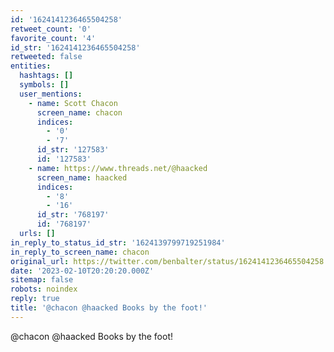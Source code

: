 ```yaml
---
id: '1624141236465504258'
retweet_count: '0'
favorite_count: '4'
id_str: '1624141236465504258'
retweeted: false
entities:
  hashtags: []
  symbols: []
  user_mentions:
    - name: Scott Chacon
      screen_name: chacon
      indices:
        - '0'
        - '7'
      id_str: '127583'
      id: '127583'
    - name: https://www.threads.net/@haacked
      screen_name: haacked
      indices:
        - '8'
        - '16'
      id_str: '768197'
      id: '768197'
  urls: []
in_reply_to_status_id_str: '1624139799719251984'
in_reply_to_screen_name: chacon
original_url: https://twitter.com/benbalter/status/1624141236465504258
date: '2023-02-10T20:20:20.000Z'
sitemap: false
robots: noindex
reply: true
title: '@chacon @haacked Books by the foot!'
---
```


@chacon @haacked Books by the foot!